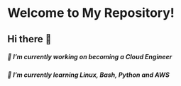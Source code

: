 # Welcome to My Repository!

## Hi there 👋 

<!--
**Efficient-C/Efficient-C** is a ✨ _special_ ✨ repository because its `README.md` (this file) appears on your GitHub profile.

Here are some ideas to get you started:

-->

##### 🔭 I’m currently working on becoming a Cloud Engineer
##### 🌱 I’m currently learning Linux, Bash, Python and AWS
 <!--
- 👯 I’m looking to collaborate on ...
- 🤔 I’m looking for help with ...
- 💬 Ask me about ...
- 📫 How to reach me: ...
- 😄 Pronouns: ...
- ⚡ Fun fact: ...
-->

